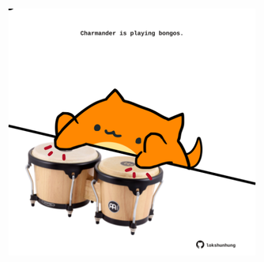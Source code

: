 <!-- built at 12/03/2023, 18:01:02 UTC -->
<p align="center">
  <img width="500" height="500" src="./ReadmeImage.svg">
</p>
